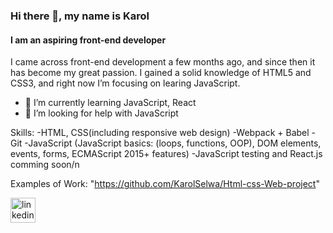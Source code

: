 ### Hi there 👋, my name is Karol
#### I am an aspiring front-end developer
I came across front-end development a few months ago, and since then it has become my great passion. I gained a solid knowledge of HTML5 and CSS3, and right now I’m focusing on learing JavaScript.

- 🌱 I’m currently learning JavaScript, React 
- 🤔 I’m looking for help with JavaScript 

Skills: 
-HTML, CSS(including responsive web design)
-Webpack + Babel
-Git
-JavaScript (JavaScript basics: (loops, functions, OOP), DOM elements, events, forms, ECMAScript 2015+ features)
-JavaScript testing and React.js comming soon/n



Examples of Work:
"https://github.com/KarolSelwa/Html-css-Web-project"

[<img src='https://cdn.jsdelivr.net/npm/simple-icons@3.0.1/icons/linkedin.svg' alt='linkedin' height='40'>](https://www.linkedin.com/in/https://www.linkedin.com/in/karol-selwa-a8aab8232//)  

